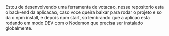 Estou de desenvolvendo uma ferramenta de votacao, nesse repositorio esta o back-end da aplicacao,
caso voce queira baixar para rodar o projeto e so da o npm install, e depois npm start, so lembrando que
a aplicao esta rodando em modo DEV com o Nodemon que precisa ser instalado globalmente.
